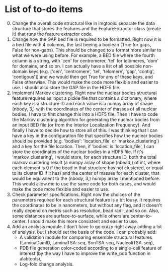 # List of to-do items
0. Change the overall code structural like in imgtools: separate the data structure that stores the features and the FeatureExtractor class (create it) that runs the feature extractor code.
1. Change how the GAP bed file is required to be formatted. Right now it is a bed file with 4 columns, the last beeing a boolean (True for gaps, False for non-gaps). This should be changed to a format more similar to what we were using before. For example, a BED file where the fourth column is a string, with 'cen' for centromerer, 'tel' for telomeres, 'dom' for domains, and so on. I can actually have a list of all possible non-domain keys (e.g. ['cen', 'centromere', 'tel', 'telomere', 'gap', 'contig', 'contigous']) and we would then get True for any of these keys, and False otherwise. This would make the code more flexible and easier to use. I should also store the GAP file in the HDF5 file.
2. Implement Markov clustering. Right now the nuclear bodies structural feature requires as input a pickle file that contains a dictionary, where each key is a structure ID and each value is a numpy array of shape (nbody, 3,) with the coordinates of the center of masses of all nuclear bodies. I have to first change this into a HDF5 file. Then I have to code the Markov clustering algorithm for generating the nuclear bodies from an input BED file (or from the Interior Localization Frequency). And finally I have to decide how to store all of this. I was thinking that I can have a key in the configuration file that specifies how the nuclear bodies should be provided (e.g. 'bodies': 'location_file' or 'markov_clustering') and a key for the file location. Then, if 'bodies' is 'location_file', I can store the coordinates of the nuclear bodies in a HDF5 file. If it's 'markov_clustering', I would store, for each structure ID, both the total markov clustering result (a numpy array of shape (nbead,) of int, where each element is 0 if the bead in that structure has not clustered, or equal to its cluster ID if it has) and the center of masses for each cluster, that would be equivalent to the (nbody, 3,) numpy array I mentioned before. This would allow me to use the same code for both cases, and would make the code more flexible and easier to use.
3. Check parameter specifications. Right now the choices of the parameters required for each structural feature is a bit lousy. It requires the coordinates to be in nanometers, but without any flag, and it doesn't really depend on metris such as resolution, bead radii, and so on. Also, some distances are surface-to-surface, while others are center-to-center. I should make this more consistent and easier to use.
4. Add an analysis module. I don't have to go crazy right away adding a lot of analysis, but I should set the basis of the code. I can probably add:
    - A validation module for comparing ensemble structural features (LaminaDamID, LaminaTSA-seq, SonTSA-seq, NucleoliTSA-seq),
    - PDB file generation color-coded according to a single-cell feature of interest (by the way I have to improve the write_pdb function in alabtools),
    - Log-fold change analysis.
